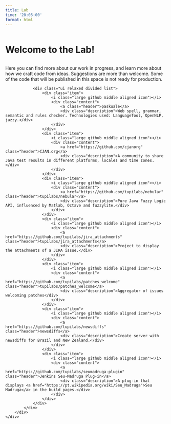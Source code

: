 ```yaml
---
title: Lab
time: '20:05:00'
format: html
---
```


<div class="ui basic segment" id="site-content">
    <div class="ui stackable grid container">
        <div class="row">
            <div class="sixteen wide column">
                <h1>Welcome to the Lab!</h1>
            </div>
        </div>
        <div class="row">
            <div class="sixteen wide column">
                <p>Here you can find more about our work in progress, and learn more about how we craft code from ideas. Suggestions are more than welcome. Some of the code that will be published in this space is not ready for production.</p>
                
                <div class="ui relaxed divided list">
                    <div class="item">
                        <i class="large github middle aligned icon"></i>
                        <div class="content">
                            <a class="header">paskuale</a>
                            <div class="description">Web spell, grammar, semantic and rules checker. Technologies used: LanguageTool, OpenNLP, jazzy.</div>
                        </div>
                    </div>
                    <div class="item">
                        <i class="large github middle aligned icon"></i>
                        <div class="content">
                            <a href="https://github.com/cjanorg" class="header">CJAN.org</a>
                            <div class="description">A community to share Java test results in different platforms, locales and time zones.</div>
                        </div>
                    </div>
                    <div class="item">
                        <i class="large github middle aligned icon"></i>
                        <div class="content">
                            <a href="https://github.com/tupilabs/nebular" class="header">tupilabs/nebular</a>
                            <div class="description">Pure Java Fuzzy Logic API, influenced by Matlab, Octave and fuzzylite.</div>
                        </div>
                    </div>
                    <div class="item">
                        <i class="large github middle aligned icon"></i>
                        <div class="content">
                            <a href="https://github.com/tupilabs/jira_attachments" class="header">tupilabs/jira_attachments</a>
                            <div class="description">Project to display the attachments of a JIRA issue.</div>
                        </div>
                    </div>
                    <div class="item">
                        <i class="large github middle aligned icon"></i>
                        <div class="content">
                            <a href="https://github.com/tupilabs/patches_welcome" class="header">tupilabs/patches_welcome</a>
                            <div class="description">Aggregator of issues welcoming patches</div>
                        </div>
                    </div>
                    <div class="item">
                        <i class="large github middle aligned icon"></i>
                        <div class="content">
                            <a href="https://github.com/tupilabs/newsdiffs" class="header">newsdiffs</a>
                            <div class="description">Create server with newsdiffs for Brazil and New Zealand.</div>
                        </div>
                    </div>
                    <div class="item">
                        <i class="large github middle aligned icon"></i>
                        <div class="content">
                            <a href="https://github.com/tupilabs/seumadruga-plugin" class="header">Jenkins Seu-Madruga Plug-in</a>
                            <div class="description">A plug-in that displays <a href="https://pt.wikipedia.org/wiki/Seu_Madruga">Seu Madruga</a> in the build pages.</div>
                        </div>
                    </div>
                </div>
            </div>
        </div>
    </div>
</div>